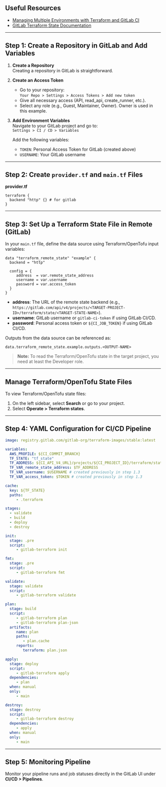## Useful Resources

- [Managing Multiple Environments with Terraform and GitLab CI](https://about.gitlab.com/blog/managing-multiple-environments-with-terraform-and-gitlab-ci/)
- [GitLab Terraform State Documentation](https://docs.gitlab.com/user/infrastructure/iac/terraform_state/)

---

## Step 1: Create a Repository in GitLab and Add Variables

1. **Create a Repository**  
    Creating a repository in GitLab is straightforward.

2. **Create an Access Token**  
    - Go to your repository:  
      `Your Repo > Settings > Access Tokens > Add new token`
    - Give all necessary access (API, read_api, create_runner, etc.).
    - Select any role (e.g., Guest, Maintainer, Owner). Owner is used in this example.

3. **Add Environment Variables**  
    Navigate to your GitLab project and go to:  
    `Settings > CI / CD > Variables`

    Add the following variables:
    - `TOKEN`: Personal Access Token for GitLab (created above)
    - `USERNAME`: Your GitLab username

---

## Step 2: Create `provider.tf` and `main.tf` Files

**provider.tf**
```hcl
terraform {
  backend "http" {} # for gitlab
}
```

---

## Step 3: Set Up a Terraform State File in Remote (GitLab)

In your `main.tf` file, define the data source using Terraform/OpenTofu input variables:

```hcl
data "terraform_remote_state" "example" {
  backend = "http"

  config = {
     address  = var.remote_state_address
     username = var.username
     password = var.access_token
  }
}
```

- **address**: The URL of the remote state backend (e.g., `https://gitlab.com/api/v4/projects/<TARGET-PROJECT-ID>/terraform/state/<TARGET-STATE-NAME>`).
- **username**: GitLab username or `gitlab-ci-token` if using GitLab CI/CD.
- **password**: Personal access token or `${CI_JOB_TOKEN}` if using GitLab CI/CD.

Outputs from the data source can be referenced as:
```
data.terraform_remote_state.example.outputs.<OUTPUT-NAME>
```

> **Note:** To read the Terraform/OpenTofu state in the target project, you need at least the Developer role.

---

## Manage Terraform/OpenTofu State Files

To view Terraform/OpenTofu state files:

1. On the left sidebar, select **Search** or go to your project.
2. Select **Operate > Terraform states**.

---

## Step 4: YAML Configuration for CI/CD Pipeline

```yaml
image: registry.gitlab.com/gitlab-org/terraform-images/stable:latest

variables:
  AWS_PROFILE: ${CI_COMMIT_BRANCH}
  TF_STATE: "tf_state"
  TF_ADDRESS: ${CI_API_V4_URL}/projects/${CI_PROJECT_ID}/terraform/state/${TF_STATE}
  TF_VAR_remote_state_address: $TF_ADDRESS
  TF_VAR_username: $USERNAME # created previously in step 1.3
  TF_VAR_access_token: $TOKEN # created previously in step 1.3

cache:
  key: ${TF_STATE}
  paths:
     - .terraform

stages:
  - validate
  - build
  - deploy
  - destroy

init:
  stage: .pre
  script:
     - gitlab-terraform init

fmt:
  stage: .pre
  script:
     - gitlab-terraform fmt

validate:
  stage: validate
  script:
     - gitlab-terraform validate

plan:
  stage: build
  script:
     - gitlab-terraform plan
     - gitlab-terraform plan-json
  artifacts:
     name: plan
     paths:
        - plan.cache
     reports:
        terraform: plan.json

apply:
  stage: deploy
  script:
     - gitlab-terraform apply
  dependencies:
     - plan
  when: manual
  only:
     - main

destroy:
  stage: destroy
  script:
     - gitlab-terraform destroy
  dependencies:
     - apply
  when: manual
  only:
     - main
```

---

## Step 5: Monitoring Pipeline

Monitor your pipeline runs and job statuses directly in the GitLab UI under **CI/CD > Pipelines**.
